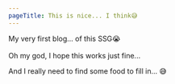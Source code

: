 ```yaml
---
pageTitle: This is nice... I think😅
---
```


<!-- Excerpt Start -->
My very first blog... of this SSG😭 
<br>
<br>
Oh my god, I hope this works just fine...
<!-- Excerpt End -->

And I really need to find some food to fill in... 😅
